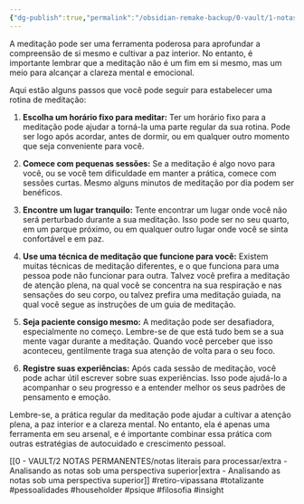 ```yaml
---
{"dg-publish":true,"permalink":"/obsidian-remake-backup/0-vault/1-notas-literais/insight-pensamento-e-meditacao/primeira-orientacao-pos-retiro/","tags":["retiro-vipassana","totalizante","pessoalidades","householder","psique","filosofia","insight"],"dgHomeLink":true,"dgShowLocalGraph":true,"dgShowFileTree":true,"dgEnableSearch":true,"noteIcon":""}
---
```


A meditação pode ser uma ferramenta poderosa para aprofundar a compreensão de si mesmo e cultivar a paz interior. No entanto, é importante lembrar que a meditação não é um fim em si mesmo, mas um meio para alcançar a clareza mental e emocional.

Aqui estão alguns passos que você pode seguir para estabelecer uma rotina de meditação:

1. **Escolha um horário fixo para meditar:** Ter um horário fixo para a meditação pode ajudar a torná-la uma parte regular da sua rotina. Pode ser logo após acordar, antes de dormir, ou em qualquer outro momento que seja conveniente para você.

2. **Comece com pequenas sessões:** Se a meditação é algo novo para você, ou se você tem dificuldade em manter a prática, comece com sessões curtas. Mesmo alguns minutos de meditação por dia podem ser benéficos.

3. **Encontre um lugar tranquilo:** Tente encontrar um lugar onde você não será perturbado durante a sua meditação. Isso pode ser no seu quarto, em um parque próximo, ou em qualquer outro lugar onde você se sinta confortável e em paz.

4. **Use uma técnica de meditação que funcione para você:** Existem muitas técnicas de meditação diferentes, e o que funciona para uma pessoa pode não funcionar para outra. Talvez você prefira a meditação de atenção plena, na qual você se concentra na sua respiração e nas sensações do seu corpo, ou talvez prefira uma meditação guiada, na qual você segue as instruções de um guia de meditação.

5. **Seja paciente consigo mesmo:** A meditação pode ser desafiadora, especialmente no começo. Lembre-se de que está tudo bem se a sua mente vagar durante a meditação. Quando você perceber que isso aconteceu, gentilmente traga sua atenção de volta para o seu foco.

6. **Registre suas experiências:** Após cada sessão de meditação, você pode achar útil escrever sobre suas experiências. Isso pode ajudá-lo a acompanhar o seu progresso e a entender melhor os seus padrões de pensamento e emoção.

Lembre-se, a prática regular da meditação pode ajudar a cultivar a atenção plena, a paz interior e a clareza mental. No entanto, ela é apenas uma ferramenta em seu arsenal, e é importante combinar essa prática com outras estratégias de autocuidado e crescimento pessoal.

[[0 - VAULT/2 NOTAS PERMANENTES/notas literais para processar/extra - Analisando as notas sob uma perspectiva superior\|extra - Analisando as notas sob uma perspectiva superior]]
#retiro-vipassana #totalizante #pessoalidades #householder #psique #filosofia #insight